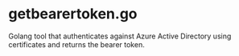 # getbearertoken.go
Golang tool that authenticates against Azure Active Directory using certificates and returns the bearer token.
